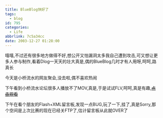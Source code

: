 ```yaml
---
title: BlueBlog快好了
tags:
  - blog
id: 795
categories:
  - Life
abbrlink: 7c5a34cc
date: 2003-12-27 01:28:00
---
```

嘻嘻,不过还有很多地方做得不好,想公开又怕漏洞太多我自己遭到攻击,可又想让更多人参与制作,看着Dlog一天天的壮大真是,偶的BlueBlog几时才有人用呀,呵呵,路真长

今天是小桥流水的网友聚会,没去啦,偶不喜欢热闹

下午看到小桥流水论坛很多人播放不了MOV,真是,于是试试FLV,呵呵,真是有趣,~~[点击观看](/temp/521000.swf)~~

下午在看个朋友的Flash+XML留言板,发现一点BUG,玩了一下,挂了,真是Sorry,那个空间是上次比赛的现在已经关FTP了,估计留言板从此就OVER了